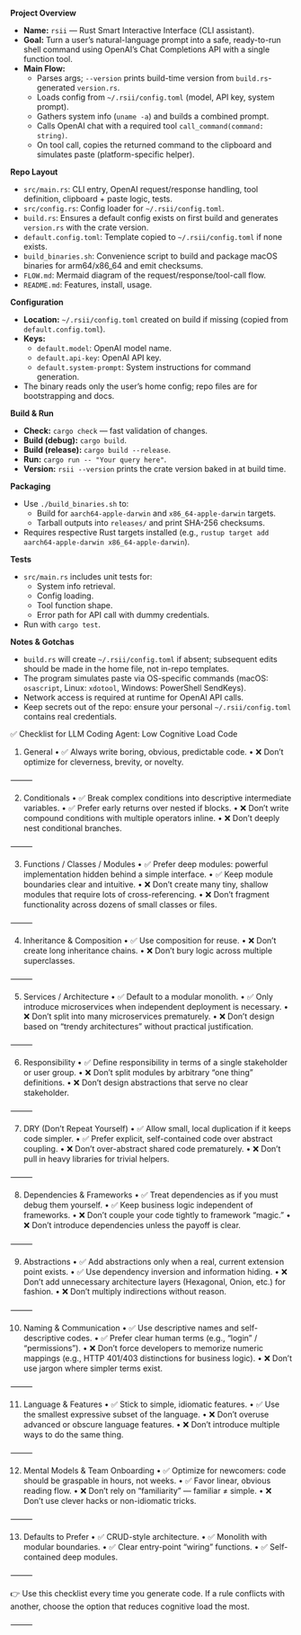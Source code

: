 **Project Overview**
- **Name:** `rsii` — Rust Smart Interactive Interface (CLI assistant).
- **Goal:** Turn a user’s natural-language prompt into a safe, ready-to-run shell command using OpenAI’s Chat Completions API with a single function tool.
- **Main Flow:**
  - Parses args; `--version` prints build-time version from `build.rs`-generated `version.rs`.
  - Loads config from `~/.rsii/config.toml` (model, API key, system prompt).
  - Gathers system info (`uname -a`) and builds a combined prompt.
  - Calls OpenAI chat with a required tool `call_command(command: string)`.
  - On tool call, copies the returned command to the clipboard and simulates paste (platform-specific helper).

**Repo Layout**
- `src/main.rs`: CLI entry, OpenAI request/response handling, tool definition, clipboard + paste logic, tests.
- `src/config.rs`: Config loader for `~/.rsii/config.toml`.
- `build.rs`: Ensures a default config exists on first build and generates `version.rs` with the crate version.
- `default.config.toml`: Template copied to `~/.rsii/config.toml` if none exists.
- `build_binaries.sh`: Convenience script to build and package macOS binaries for arm64/x86_64 and emit checksums.
- `FLOW.md`: Mermaid diagram of the request/response/tool-call flow.
- `README.md`: Features, install, usage.

**Configuration**
- **Location:** `~/.rsii/config.toml` created on build if missing (copied from `default.config.toml`).
- **Keys:**
  - `default.model`: OpenAI model name.
  - `default.api-key`: OpenAI API key.
  - `default.system-prompt`: System instructions for command generation.
- The binary reads only the user’s home config; repo files are for bootstrapping and docs.

**Build & Run**
- **Check:** `cargo check` — fast validation of changes.
- **Build (debug):** `cargo build`.
- **Build (release):** `cargo build --release`.
- **Run:** `cargo run -- "Your query here"`.
- **Version:** `rsii --version` prints the crate version baked in at build time.

**Packaging**
- Use `./build_binaries.sh` to:
  - Build for `aarch64-apple-darwin` and `x86_64-apple-darwin` targets.
  - Tarball outputs into `releases/` and print SHA-256 checksums.
- Requires respective Rust targets installed (e.g., `rustup target add aarch64-apple-darwin x86_64-apple-darwin`).

**Tests**
- `src/main.rs` includes unit tests for:
  - System info retrieval.
  - Config loading.
  - Tool function shape.
  - Error path for API call with dummy credentials.
- Run with `cargo test`.

**Notes & Gotchas**
- `build.rs` will create `~/.rsii/config.toml` if absent; subsequent edits should be made in the home file, not in-repo templates.
- The program simulates paste via OS-specific commands (macOS: `osascript`, Linux: `xdotool`, Windows: PowerShell SendKeys).
- Network access is required at runtime for OpenAI API calls.
- Keep secrets out of the repo: ensure your personal `~/.rsii/config.toml` contains real credentials.

✅ Checklist for LLM Coding Agent: Low Cognitive Load Code

1. General
	•	✅ Always write boring, obvious, predictable code.
	•	❌ Don’t optimize for cleverness, brevity, or novelty.

⸻

2. Conditionals
	•	✅ Break complex conditions into descriptive intermediate variables.
	•	✅ Prefer early returns over nested if blocks.
	•	❌ Don’t write compound conditions with multiple operators inline.
	•	❌ Don’t deeply nest conditional branches.

⸻

3. Functions / Classes / Modules
	•	✅ Prefer deep modules: powerful implementation hidden behind a simple interface.
	•	✅ Keep module boundaries clear and intuitive.
	•	❌ Don’t create many tiny, shallow modules that require lots of cross-referencing.
	•	❌ Don’t fragment functionality across dozens of small classes or files.

⸻

4. Inheritance & Composition
	•	✅ Use composition for reuse.
	•	❌ Don’t create long inheritance chains.
	•	❌ Don’t bury logic across multiple superclasses.

⸻

5. Services / Architecture
	•	✅ Default to a modular monolith.
	•	✅ Only introduce microservices when independent deployment is necessary.
	•	❌ Don’t split into many microservices prematurely.
	•	❌ Don’t design based on “trendy architectures” without practical justification.

⸻

6. Responsibility
	•	✅ Define responsibility in terms of a single stakeholder or user group.
	•	❌ Don’t split modules by arbitrary “one thing” definitions.
	•	❌ Don’t design abstractions that serve no clear stakeholder.

⸻

7. DRY (Don’t Repeat Yourself)
	•	✅ Allow small, local duplication if it keeps code simpler.
	•	✅ Prefer explicit, self-contained code over abstract coupling.
	•	❌ Don’t over-abstract shared code prematurely.
	•	❌ Don’t pull in heavy libraries for trivial helpers.

⸻

8. Dependencies & Frameworks
	•	✅ Treat dependencies as if you must debug them yourself.
	•	✅ Keep business logic independent of frameworks.
	•	❌ Don’t couple your code tightly to framework “magic.”
	•	❌ Don’t introduce dependencies unless the payoff is clear.

⸻

9. Abstractions
	•	✅ Add abstractions only when a real, current extension point exists.
	•	✅ Use dependency inversion and information hiding.
	•	❌ Don’t add unnecessary architecture layers (Hexagonal, Onion, etc.) for fashion.
	•	❌ Don’t multiply indirections without reason.

⸻

10. Naming & Communication
	•	✅ Use descriptive names and self-descriptive codes.
	•	✅ Prefer clear human terms (e.g., “login” / “permissions”).
	•	❌ Don’t force developers to memorize numeric mappings (e.g., HTTP 401/403 distinctions for business logic).
	•	❌ Don’t use jargon where simpler terms exist.

⸻

11. Language & Features
	•	✅ Stick to simple, idiomatic features.
	•	✅ Use the smallest expressive subset of the language.
	•	❌ Don’t overuse advanced or obscure language features.
	•	❌ Don’t introduce multiple ways to do the same thing.

⸻

12. Mental Models & Team Onboarding
	•	✅ Optimize for newcomers: code should be graspable in hours, not weeks.
	•	✅ Favor linear, obvious reading flow.
	•	❌ Don’t rely on “familiarity” — familiar ≠ simple.
	•	❌ Don’t use clever hacks or non-idiomatic tricks.

⸻

13. Defaults to Prefer
	•	✅ CRUD-style architecture.
	•	✅ Monolith with modular boundaries.
	•	✅ Clear entry-point “wiring” functions.
	•	✅ Self-contained deep modules.

⸻

👉 Use this checklist every time you generate code.
If a rule conflicts with another, choose the option that reduces cognitive load the most.

⸻

